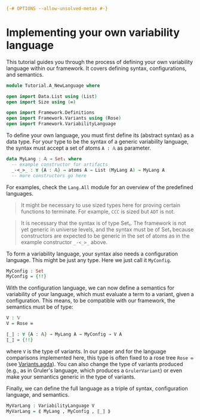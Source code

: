 ```agda
{-# OPTIONS --allow-unsolved-metas #-}
```

# Implementing your own variability language

This tutorial guides you through the process of defining your own
variability language within our framework.
It covers defining syntax, configurations, and semantics.

```agda
module Tutorial.A_NewLanguage where

open import Data.List using (List)
open import Size using (∞)

open import Framework.Definitions
open import Framework.Variants using (Rose)
open import Framework.VariabilityLanguage
```

To define your own language, you must first define its (abstract syntax) as a data type.
For your type to be the syntax of a generic variability language,
the syntax must accept a set of atoms `A : 𝔸` as parameter.
```agda
data MyLang : 𝔸 → Set₁ where
  -- example constructor for artifacts
  _-<_>_ : ∀ {A : 𝔸} → atoms A → List (MyLang A) → MyLang A
  -- more constructors go here
```
For examples, check the `Lang.All` module for an overview of the predefined languages.

> It might be necessary to use sized types here for proving certain functions to terminate.
> For example, `CCC` is sized but `ADT` is not.

> It is necessary that the syntax is of type Set₁.
> The framework is not yet generic in universe levels, and the syntax must be of Set₁ because
> constructors are expected to be generic in the set of atoms as in the example constructor
> `_-<_>_` above.

To form a variability language, your syntax also needs a configuration language. This might be just any type.
Here we just call it `MyConfig`.
```agda
MyConfig : Set
MyConfig = {!!}
```

With the configuration language, we can now define a semantics for variability of your language,
which must evaluate a term to a variant, given a configuration.
This means, to be compatible with our framework, the semantics must be of type:
```agda
V : 𝕍
V = Rose ∞

⟦_⟧ : ∀ {A : 𝔸} → MyLang A → MyConfig → V A
⟦_⟧ = {!!}
```
where `V` is the type of variants.
In our paper and for the language comparisons implemented here, this type is often fixed to a rose tree `Rose ∞` (see [Variants.agda](src/Framework/Variants.agda)).
You can also change the type of variants produced (e.g., as in Gruler's language, which produces a `GrulerVariant`)
or even make your semantics generic in the type of variants.

Finally, we can define the full language as a triple of syntax, configuration language, and semantics.
```agda
MyVarLang : VariabilityLanguage V
MyVarLang = ⟪ MyLang , MyConfig , ⟦_⟧ ⟫
```
